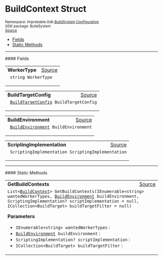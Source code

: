 
# BuildContext Struct
<sup>
Namespace: Improbable.Gdk.<a href="{{urlRoot}}/api/build-system-index">BuildSystem</a>.<a href="{{urlRoot}}/api/build-system/configuration-index">Configuration</a><br/>
GDK package: BuildSystem<br/>
<a href="https://www.github.com/spatialos/gdk-for-unity/blob/3a2a2965/workers/unity/Packages/io.improbable.gdk.buildsystem/Configuration/BuildContext.cs/#L9">Source</a>
<style>
a code {
                    padding: 0em 0.25em!important;
}
code {
                    background-color: #ffffff!important;
}
</style>
</sup>
<nav id="pageToc" class="page-toc"><ul><li><a href="#fields">Fields</a>
<li><a href="#static-methods">Static Methods</a>
</ul></nav>








</p>
<hr style="width:100%; border-top-color:#d8d8d8" />
#### Fields


</p>




<table width="100%">
    <tr>
        <td style="border-right:none"><a id="workertype"></a><b>WorkerType</b></td>
        <td style="border-left:none; text-align:right"><a href="https://www.github.com/spatialos/gdk-for-unity/blob/3a2a2965/workers/unity/Packages/io.improbable.gdk.buildsystem/Configuration/BuildContext.cs/#L11">Source</a></td>
    </tr>
    <tr>
        <td colspan="2">
<code> string WorkerType</code></p>


</td>
    </tr>
</table>


<table width="100%">
    <tr>
        <td style="border-right:none"><a id="buildtargetconfig"></a><b>BuildTargetConfig</b></td>
        <td style="border-left:none; text-align:right"><a href="https://www.github.com/spatialos/gdk-for-unity/blob/3a2a2965/workers/unity/Packages/io.improbable.gdk.buildsystem/Configuration/BuildContext.cs/#L12">Source</a></td>
    </tr>
    <tr>
        <td colspan="2">
<code> <a href="{{urlRoot}}/api/build-system/configuration/build-target-config">BuildTargetConfig</a> BuildTargetConfig</code></p>


</td>
    </tr>
</table>


<table width="100%">
    <tr>
        <td style="border-right:none"><a id="buildenvironment"></a><b>BuildEnvironment</b></td>
        <td style="border-left:none; text-align:right"><a href="https://www.github.com/spatialos/gdk-for-unity/blob/3a2a2965/workers/unity/Packages/io.improbable.gdk.buildsystem/Configuration/BuildContext.cs/#L13">Source</a></td>
    </tr>
    <tr>
        <td colspan="2">
<code> <a href="{{urlRoot}}/api/build-system/configuration/build-environment">BuildEnvironment</a> BuildEnvironment</code></p>


</td>
    </tr>
</table>


<table width="100%">
    <tr>
        <td style="border-right:none"><a id="scriptingimplementation"></a><b>ScriptingImplementation</b></td>
        <td style="border-left:none; text-align:right"><a href="https://www.github.com/spatialos/gdk-for-unity/blob/3a2a2965/workers/unity/Packages/io.improbable.gdk.buildsystem/Configuration/BuildContext.cs/#L14">Source</a></td>
    </tr>
    <tr>
        <td colspan="2">
<code> ScriptingImplementation ScriptingImplementation</code></p>


</td>
    </tr>
</table>






</p>
<hr style="width:100%; border-top-color:#d8d8d8" />
#### Static Methods


</p>




<table width="100%">
    <tr>
        <td style="border-right:none"><a id="getbuildcontexts-ienumerable-string-buildenvironment-scriptingimplementation-icollection-buildtarget"></a><b>GetBuildContexts</b></td>
        <td style="border-left:none; text-align:right"><a href="https://www.github.com/spatialos/gdk-for-unity/blob/3a2a2965/workers/unity/Packages/io.improbable.gdk.buildsystem/Configuration/BuildContext.cs/#L16">Source</a></td>
    </tr>
    <tr>
        <td colspan="2">
<code>List&lt;<a href="{{urlRoot}}/api/build-system/configuration/build-context">BuildContext</a>&gt; GetBuildContexts(IEnumerable&lt;string&gt; wantedWorkerTypes, <a href="{{urlRoot}}/api/build-system/configuration/build-environment">BuildEnvironment</a> buildEnvironment, ScriptingImplementation? scriptImplementation = null, ICollection&lt;BuildTarget&gt; buildTargetFilter = null)</code></p>



</p>

<b>Parameters</b>

<ul>
<li><code>IEnumerable&lt;string&gt; wantedWorkerTypes</code> : </li>
<li><code><a href="{{urlRoot}}/api/build-system/configuration/build-environment">BuildEnvironment</a> buildEnvironment</code> : </li>
<li><code>ScriptingImplementation? scriptImplementation</code> : </li>
<li><code>ICollection&lt;BuildTarget&gt; buildTargetFilter</code> : </li>
</ul>





</td>
    </tr>
</table>







